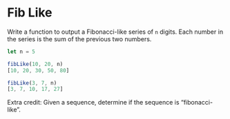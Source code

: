 # Fib Like
Write a function to output a Fibonacci-like series of `n` digits. Each number in the series is the sum of the previous two numbers.

```js
let n = 5

fibLike(10, 20, n)
[10, 20, 30, 50, 80]

fibLike(3, 7, n)
[3, 7, 10, 17, 27]
```

Extra credit: Given a sequence, determine if the sequence is “fibonacci-like”.

